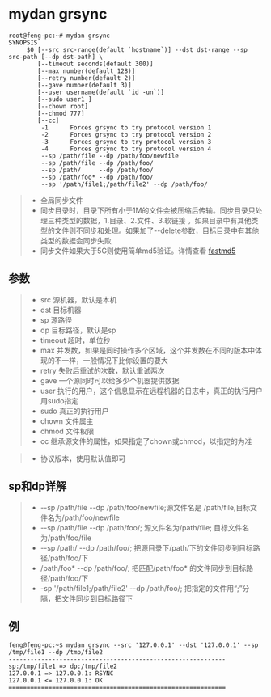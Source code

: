 # mydan grsync
```
root@feng-pc:~# mydan grsync
SYNOPSIS
     $0 [--src src-range(default `hostname`)] --dst dst-range --sp src-path [--dp dst-path] \
        [--timeout seconds(default 300)]
        [--max number(default 128)]
        [--retry number(default 2)]
        [--gave number(default 3)]
        [--user username(default `id -un`)]
        [--sudo user1 ]
        [--chown root]
        [--chmod 777]
        [--cc]
         -1      Forces grsync to try protocol version 1
         -2      Forces grsync to try protocol version 2
         -3      Forces grsync to try protocol version 3
         -4      Forces grsync to try protocol version 4
         --sp /path/file --dp /path/foo/newfile
         --sp /path/file --dp /path/foo/
         --sp /path/     --dp /path/foo/
         --sp /path/foo* --dp /path/foo/
         --sp '/path/file1;/path/file2' --dp /path/foo/
```

> * 全局同步文件
> * 同步目录时，目录下所有小于1M的文件会被压缩后传输。同步目录只处理三种类型的数据，1.目录、2.文件、3.软链接 。如果目录中有其他类型的文件则不同步和处理。如果加了--delete参数，目标目录中有其他类型的数据会同步失败
> * 同步文件如果大于5G则使用简单md5验证。详情查看 [fastmd5](/tools/fastmd5.md)

## 参数
> * src 源机器，默认是本机
> * dst 目标机器
> * sp 源路径
> * dp 目标路径，默认是sp
> * timeout 超时，单位秒
> * max 并发数，如果是同时操作多个区域，这个并发数在不同的版本中体现的不一样，一般情况下比你设置的要大
> * retry 失败后重试的次数，默认重试两次
> * gave 一个源同时可以给多少个机器提供数据
> * user 执行的用户，这个信息显示在远程机器的日志中，真正的执行用户用sudo指定
> * sudo 真正的执行用户
> * chown 文件属主
> * chmod 文件权限
> * cc 继承源文件的属性，如果指定了chown或chmod，以指定的为准

> * 协议版本，使用默认值即可

## sp和dp详解

> * --sp /path/file --dp /path/foo/newfile;源文件名是 /path/file,目标文件名为/path/foo/newfile
> * --sp /path/file --dp /path/foo/; 源文件名为/path/file; 目标文件名为/path/foo/file
> * --sp /path/     --dp /path/foo/; 把源目录下/path/下的文件同步到目标路径/path/foo/下
> * /path/foo* --dp /path/foo/; 把匹配/path/foo* 的文件同步到目标路径/path/foo/下
> * -sp '/path/file1;/path/file2' --dp /path/foo/; 把指定的文件用“;”分隔，把文件同步到目标路径下

## 例
```
feng@feng-pc:~$ mydan grsync --src '127.0.0.1' --dst '127.0.0.1' --sp /tmp/file1 --dp /tmp/file2
------------------------------------------------------------
sp:/tmp/file1 => dp:/tmp/file2
127.0.0.1 => 127.0.0.1: RSYNC
127.0.0.1 <= 127.0.0.1: OK
============================================================
```
